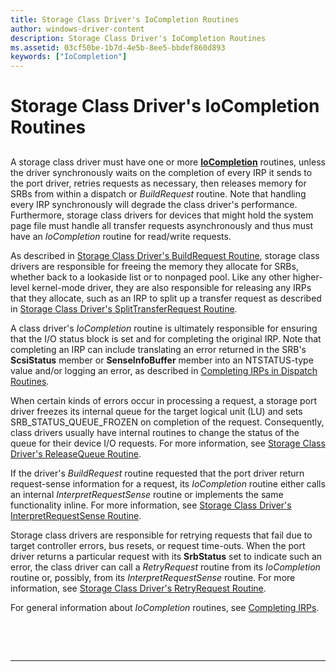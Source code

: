 ```yaml
---
title: Storage Class Driver's IoCompletion Routines
author: windows-driver-content
description: Storage Class Driver's IoCompletion Routines
ms.assetid: 03cf50be-1b7d-4e5b-8ee5-bbdef860d893
keywords: ["IoCompletion"]
---
```


# Storage Class Driver's IoCompletion Routines


## <span id="ddk_storage_class_drivers_iocompletion_routines_kg"></span><span id="DDK_STORAGE_CLASS_DRIVERS_IOCOMPLETION_ROUTINES_KG"></span>


A storage class driver must have one or more [**IoCompletion**](https://msdn.microsoft.com/library/windows/hardware/ff548354) routines, unless the driver synchronously waits on the completion of every IRP it sends to the port driver, retries requests as necessary, then releases memory for SRBs from within a dispatch or *BuildRequest* routine. Note that handling every IRP synchronously will degrade the class driver's performance. Furthermore, storage class drivers for devices that might hold the system page file must handle all transfer requests asynchronously and thus must have an *IoCompletion* routine for read/write requests.

As described in [Storage Class Driver's BuildRequest Routine](storage-class-driver-s-buildrequest-routine.md), storage class drivers are responsible for freeing the memory they allocate for SRBs, whether back to a lookaside list or to nonpaged pool. Like any other higher-level kernel-mode driver, they are also responsible for releasing any IRPs that they allocate, such as an IRP to split up a transfer request as described in [Storage Class Driver's SplitTransferRequest Routine](storage-class-driver-s-splittransferrequest-routine.md).

A class driver's *IoCompletion* routine is ultimately responsible for ensuring that the I/O status block is set and for completing the original IRP. Note that completing an IRP can include translating an error returned in the SRB's **ScsiStatus** member or **SenseInfoBuffer** member into an NTSTATUS-type value and/or logging an error, as described in [Completing IRPs in Dispatch Routines](https://msdn.microsoft.com/library/windows/hardware/ff542019).

When certain kinds of errors occur in processing a request, a storage port driver freezes its internal queue for the target logical unit (LU) and sets SRB\_STATUS\_QUEUE\_FROZEN on completion of the request. Consequently, class drivers usually have internal routines to change the status of the queue for their device I/O requests. For more information, see [Storage Class Driver's ReleaseQueue Routine](storage-class-driver-s-releasequeue-routine.md).

If the driver's *BuildRequest* routine requested that the port driver return request-sense information for a request, its *IoCompletion* routine either calls an internal *InterpretRequestSense* routine or implements the same functionality inline. For more information, see [Storage Class Driver's InterpretRequestSense Routine](storage-class-driver-s-interpretrequestsense-routine.md).

Storage class drivers are responsible for retrying requests that fail due to target controller errors, bus resets, or request time-outs. When the port driver returns a particular request with its **SrbStatus** set to indicate such an error, the class driver can call a *RetryRequest* routine from its *IoCompletion* routine or, possibly, from its *InterpretRequestSense* routine. For more information, see [Storage Class Driver's RetryRequest Routine](storage-class-driver-s-retryrequest-routine.md).

For general information about *IoCompletion* routines, see [Completing IRPs](https://msdn.microsoft.com/library/windows/hardware/ff542018).

 

 


--------------------


